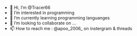 - 👋 Hi, I’m @Tracer66
- 👀 I’m interested in programming 
- 🌱 I’m currently learning programming languanges
- 💞️ I’m looking to collaborate on ...
- 📫 How to reach me : @apoo_2006_ on instergram & threads

<!---
Tracer66/Tracer66 is a ✨ special ✨ repository because its `README.md` (this file) appears on your GitHub profile.
You can click the Preview link to take a look at your changes.
--->
